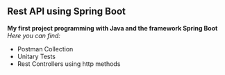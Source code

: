 ## Rest API using Spring Boot
**My first project programming with Java and the framework Spring Boot**
*Here you can find:*

 - Postman Collection
 - Unitary Tests
 - Rest Controllers using http methods
